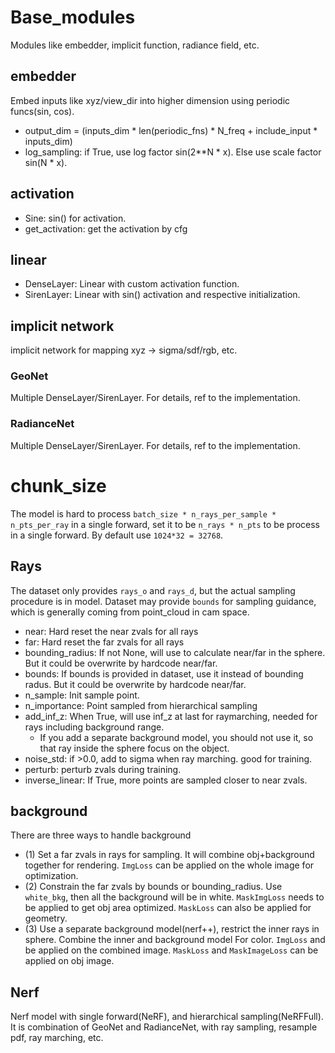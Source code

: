 # Base_modules
Modules like embedder, implicit function, radiance field, etc.
## embedder
Embed inputs like xyz/view_dir into higher dimension using periodic funcs(sin, cos).
- output_dim = (inputs_dim * len(periodic_fns) * N_freq + include_input * inputs_dim)
- log_sampling: if True, use log factor sin(2**N * x). Else use scale factor sin(N * x).
## activation
- Sine: sin() for activation.
- get_activation: get the activation by cfg
## linear
- DenseLayer: Linear with custom activation function.
- SirenLayer: Linear with sin() activation and respective initialization.
## implicit network
implicit network for mapping xyz -> sigma/sdf/rgb, etc.
### GeoNet
Multiple DenseLayer/SirenLayer. For details, ref to the implementation.
### RadianceNet
Multiple DenseLayer/SirenLayer. For details, ref to the implementation.

# chunk_size
The model is hard to process `batch_size * n_rays_per_sample * n_pts_per_ray` in a single
forward, set it to be `n_rays * n_pts` to be process in a single forward.
By default use `1024*32 = 32768`.

## Rays
The dataset only provides `rays_o` and `rays_d`, but the actual sampling procedure is in model. Dataset may provide
`bounds` for sampling guidance, which is generally coming from point_cloud in cam space.
- near: Hard reset the near zvals for all rays
- far: Hard reset the far zvals for all rays
- bounding_radius: If not None, will use to calculate near/far in the sphere.
But it could be overwrite by hardcode near/far.
- bounds: If bounds is provided in dataset, use it instead of bounding radus.
But it could be overwrite by hardcode near/far.
- n_sample: Init sample point.
- n_importance: Point sampled from hierarchical sampling
- add_inf_z: When True, will use inf_z at last for raymarching, needed for rays including background range.
    - If you add a separate background model, you should not use it, so that ray inside the sphere focus on the object.
- noise_std: if >0.0, add to sigma when ray marching. good for training.
- perturb: perturb zvals during training.
- inverse_linear: If True, more points are sampled closer to near zvals.

## background
There are three ways to handle background
- (1) Set a far zvals in rays for sampling. It will combine obj+background together for rendering.
`ImgLoss` can be applied on the whole image for optimization.
- (2) Constrain the far zvals by bounds or bounding_radius. Use `white_bkg`, then all the background will be in white.
`MaskImgLoss` needs to be applied to get obj area optimized. `MaskLoss` can also be applied for geometry.
- (3) Use a separate background model(nerf++), restrict the inner rays in sphere. Combine the inner and background model
For color.
`ImgLoss` and be applied on the combined image. `MaskLoss` and `MaskImageLoss` can be applied on obj image.

## Nerf
Nerf model with single forward(NeRF), and hierarchical sampling(NeRFFull).
It is combination of GeoNet and RadianceNet, with ray sampling, resample pdf, ray marching, etc.
